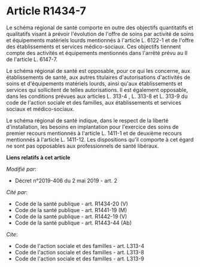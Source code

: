 # Article R1434-7

Le schéma régional de santé comporte en outre des objectifs quantitatifs et qualitatifs visant à prévoir l'évolution de
l'offre de soins par activité de soins et équipements matériels lourds mentionnés à l'article L. 6122-1 et de l'offre des
établissements et services médico-sociaux. Ces objectifs tiennent compte des activités et équipements mentionnés dans
l'arrêté prévu au II de l'article L. 6147-7.

Le schéma régional de santé est opposable, pour ce qui les concerne, aux établissements de santé, aux autres titulaires
d'autorisations d'activités de soins et d'équipements matériels lourds, ainsi qu'aux établissements et services qui
sollicitent de telles autorisations. Il est également opposable, dans les conditions prévues aux articles  L. 313-4 ,  L.
313-8 et  L. 313-9 du code de l'action sociale et des familles, aux établissements et services sociaux et médico-sociaux.

Le schéma régional de santé indique, dans le respect de la liberté d'installation, les besoins en implantation pour
l'exercice des soins de premier recours mentionnés à l'article L. 1411-1 et de deuxième recours mentionnés à l'article L.
1411-12. Les dispositions qu'il comporte à cet égard ne sont pas opposables aux professionnels de santé libéraux.

**Liens relatifs à cet article**

_Modifié par_:

  - Décret n°2019-406 du 2 mai 2019 - art. 2

_Cité par_:

  - Code de la santé publique - art. R1434-20 (V)
  - Code de la santé publique - art. R1441-19 (M)
  - Code de la santé publique - art. R1442-19 (V)
  - Code de la santé publique - art. R1443-44 (Ab)

_Cite_:

  - Code de l'action sociale et des familles - art. L313-4
  - Code de l'action sociale et des familles - art. L313-8
  - Code de l'action sociale et des familles - art. L313-9
